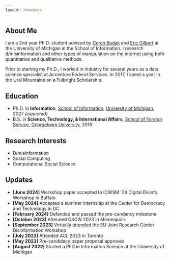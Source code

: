 ```yaml
---
layout: homepage
---
```


## About Me

I am a 2nd year Ph.D. student advised by [Ceren Budak](https://www.si.umich.edu/people/ceren-budak) and [Eric Gilbert](http://eegilbert.org/) at the University of Michigan in the School of Information. I research d/misinformation and other types of manipulation on the internet using both quantitative and qualitative methods.

Prior to starting my Ph.D., I worked in industry for several years as a data science specialist at Accenture Federal Services. In 2017, I spent a year in the Ural Mountains on a Fulbright Scholarship.

## Education

- Ph.D. in **Information**, [School of Information](https://www.si.umich.edu/), [University of Michigan](https://umich.edu/), 2027 _(expected)_
- B.S. in **Science, Technology, & International Affairs**, [School of Foreign Service](https://sfs.georgetown.edu/), [Georgetown University](https://www.georgetown.edu/), 2016

## Research Interests

- D/misinformation
- Social Computing
- Computational Social Science

## Updates

- **[June 2024]** Workshop paper accepted to ICWSM '24 Digital Disinfo Workshop in Buffalo
- **[May 2024]** Accepted a summer internship at the Center for Democracy and Technology in DC
- **[February 2024]** Defended and passed the pre-candancy milestone
- **[October 2023]** Attended CSCW 2023 in Minneapolis
- **[September 2023]** Virtually attended the EU Joint Research Center Disinformation Workshop
- **[July 2023]** Attended ACL 2023 in Toronto
- **[May 2023]** Pre-candidacy paper proposal approved
- **[August 2022]** Started a PhD in Information Science at the University of Michigan
